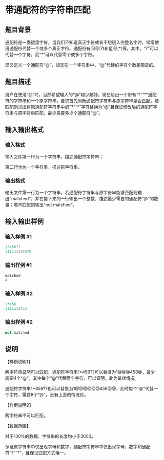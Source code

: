 # 带通配符的字符串匹配

## 题目背景

通配符是一类键盘字符，当我们不知道真正字符或者不想键入完整名字时，常常使用通配符代替一个或多个真正字符。通配符有问号(?)和星号(\*)等，其中，“?”可以代替一个字符，而“\*”可以代替零个或多个字符。

现又定义一个通配符“@”，规定在一个字符串中，“@”代替的字符个数是固定的。

## 题目描述

用户在使用“@”时，当然希望输入的“@”越少越好。现在给出一个带有“?”“\*”通配符的字符串和一个原字符串，要求首先判断通配符字符串与原字符串是否匹配，若匹配则求出将原通配符字符串中的“?”“\*”字符替换为“@”且保证修改后的通配符字符串与原字符串匹配，最少需要多少个通配符“@”。

## 输入输出格式

### 输入格式

输入文件第一行为一个字符串，描述通配符字符串；

第二行也为一个字符串，描述原字符串。

### 输出格式

输出文件第一行为一个字符串，若通配符字符串与原字符串能够匹配则输出“matched”，并在接下来的一行输出一个整数，描述最少需要的通配符“@”的数量；若不匹配则输出“not matched”。

## 输入输出样例

### 输入样例 #1

```cpp
1*456??
111111145678
```


### 输出样例 #1

```cpp
matched
4
```


### 输入样例 #2

```cpp
1*456
1111111452
```


### 输出样例 #2

```cpp
not matched
```


## 说明

【样例说明1】

两字符串显然可以匹配，通配符字符串1\*456??可以替换为1@@@456@，最少需要4个“@”，其中每个“@”代替两个字符，可以证明，此为最优情况。

通配符字符串1\*456??也可以替换为1@@@@@@456@@，此时每个“@”代替一个字符，需要8个“@”，没有上面的情况优。

【样例说明2】

两字符串不可以匹配。

【数据范围】

对于100%的数据，字符串的长度均小于3000。

保证原字符串中仅出现字母和数字，通配符字符串中仅出现字母、数字和通配符“?”“\*”，且保证匹配方式唯一。

